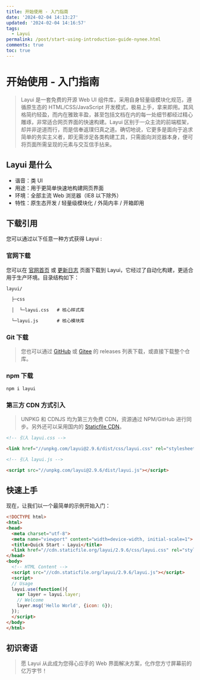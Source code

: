 ```yaml
---
title: 开始使用 - 入门指南
date: '2024-02-04 14:13:27'
updated: '2024-02-04 14:16:57'
tags:
  - Layui
permalink: /post/start-using-introduction-guide-nynee.html
comments: true
toc: true
---
```


# 开始使用 - 入门指南

> Layui 是一套免费的开源 Web UI 组件库，采用自身轻量级模块化规范，遵循原生态的 HTML/CSS/JavaScript  开发模式，极易上手，拿来即用。其风格简约轻盈，而内在雅致丰盈，甚至包括文档在内的每一处细节都经过精心雕琢，非常适合网页界面的快速构建。Layui   区别于一众主流的前端框架，却并非逆道而行，而是信奉返璞归真之道。确切地说，它更多是面向于追求简单的务实主义者，即无需涉足各类构建工具，只需面向浏览器本身，便可将页面所需呈现的元素与交互信手拈来。

## Layui 是什么

* 谐音：类 UI
* 用途：用于更简单快速地构建网页界面
* 环境：全部主流 Web 浏览器（IE8 以下除外）
* 特性：原生态开发 / 轻量级模块化 / 外简内丰 / 开箱即用

## 下载引用

您可以通过以下任意一种方式获得 Layui :

### 官网下载

您可以在 [官网首页](https://layui.dev/) 或 [更新日志](https://layui.dev/docs/2/versions.html) 页面下载到 Layui，它经过了自动化构建，更适合用于生产环境。目录结构如下：

```html
layui/

  ├─css

  │  └─layui.css   # 核心样式库

  └─layui.js       # 核心模块库
```

### Git 下载

> 您也可以通过 [GitHub](https://github.com/layui/layui/releases) 或 [Gitee](https://gitee.com/layui/layui/releases) 的 releases 列表下载，或直接下载整个仓库。

### npm 下载

```sh
npm i layui
```

### 第三方 CDN 方式引入

> UNPKG 和 CDNJS 均为第三方免费 CDN，资源通过 NPM/GitHub 进行同步。另外还可以采用国内的 [Staticfile CDN](https://www.staticfile.org/)。

```html
<!-- 引入 layui.css -->

<link href="//unpkg.com/layui@2.9.6/dist/css/layui.css" rel="stylesheet">
```

```html
<!-- 引入 layui.js -->

<script src="//unpkg.com/layui@2.9.6/dist/layui.js"></script>
```

## 快速上手

现在，让我们以一个最简单的示例开始入门：

```html
<!DOCTYPE html>
<html>
<head>
  <meta charset="utf-8">
  <meta name="viewport" content="width=device-width, initial-scale=1">
  <title>Quick Start - Layui</title>
  <link href="//cdn.staticfile.org/layui/2.9.6/css/layui.css" rel="stylesheet">
</head>
<body>
  <!-- HTML Content -->
  <script src="//cdn.staticfile.org/layui/2.9.6/layui.js"></script>
  <script>
  // Usage
  layui.use(function(){
    var layer = layui.layer;
    // Welcome
    layer.msg('Hello World', {icon: 6});
  });
  </script>
</body>
</html>
```

## 初识寄语

> 愿 Layui 从此成为您得心应手的 Web 界面解决方案，化作您方寸屏幕前的亿万字节！

‍
